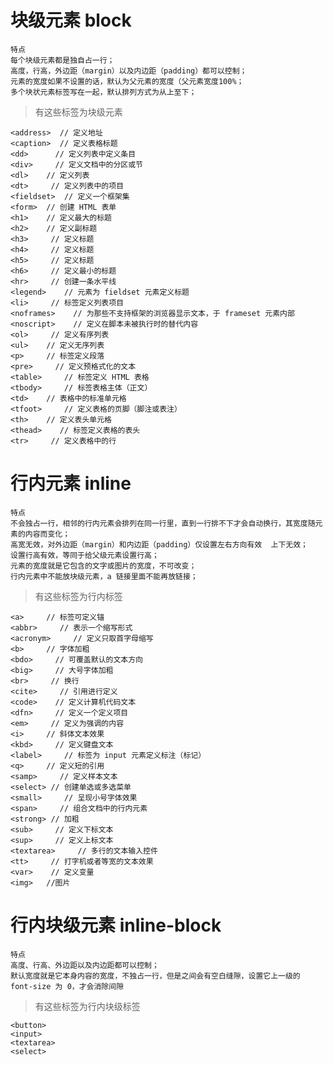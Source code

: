 # 块级元素 block

    特点
    每个块级元素都是独自占一行；
    高度，行高，外边距（margin）以及内边距（padding）都可以控制；
    元素的宽度如果不设置的话，默认为父元素的宽度（父元素宽度100%；
    多个块状元素标签写在一起，默认排列方式为从上至下；

> 有这些标签为块级元素

    <address>  // 定义地址
    <caption>  // 定义表格标题
    <dd>      // 定义列表中定义条目
    <div>     // 定义文档中的分区或节
    <dl>    // 定义列表
    <dt>     // 定义列表中的项目
    <fieldset>  // 定义一个框架集
    <form>  // 创建 HTML 表单
    <h1>    // 定义最大的标题
    <h2>    // 定义副标题
    <h3>     // 定义标题
    <h4>     // 定义标题
    <h5>     // 定义标题
    <h6>     // 定义最小的标题
    <hr>     // 创建一条水平线
    <legend>    // 元素为 fieldset 元素定义标题
    <li>     // 标签定义列表项目
    <noframes>    // 为那些不支持框架的浏览器显示文本，于 frameset 元素内部
    <noscript>    // 定义在脚本未被执行时的替代内容
    <ol>     // 定义有序列表
    <ul>    // 定义无序列表
    <p>     // 标签定义段落
    <pre>     // 定义预格式化的文本
    <table>     // 标签定义 HTML 表格
    <tbody>     // 标签表格主体（正文）
    <td>    // 表格中的标准单元格
    <tfoot>     // 定义表格的页脚（脚注或表注）
    <th>    // 定义表头单元格
    <thead>    // 标签定义表格的表头
    <tr>     // 定义表格中的行

# 行内元素 inline

    特点
    不会独占一行，相邻的行内元素会排列在同一行里，直到一行排不下才会自动换行，其宽度随元素的内容而变化；
    高宽无效，对外边距（margin）和内边距（padding）仅设置左右方向有效  上下无效；
    设置行高有效，等同于给父级元素设置行高；
    元素的宽度就是它包含的文字或图片的宽度，不可改变；
    行内元素中不能放块级元素，a 链接里面不能再放链接；

> 有这些标签为行内标签

    <a>     // 标签可定义锚
    <abbr>     // 表示一个缩写形式
    <acronym>     // 定义只取首字母缩写
    <b>     // 字体加粗
    <bdo>     // 可覆盖默认的文本方向
    <big>     // 大号字体加粗
    <br>     // 换行
    <cite>     // 引用进行定义
    <code>    // 定义计算机代码文本
    <dfn>     // 定义一个定义项目
    <em>     // 定义为强调的内容
    <i>     // 斜体文本效果
    <kbd>     // 定义键盘文本
    <label>     // 标签为 input 元素定义标注（标记）
    <q>     // 定义短的引用
    <samp>     // 定义样本文本
    <select> // 创建单选或多选菜单
    <small>     // 呈现小号字体效果
    <span>     // 组合文档中的行内元素
    <strong> // 加粗
    <sub>     // 定义下标文本
    <sup>     // 定义上标文本
    <textarea>     // 多行的文本输入控件
    <tt>     // 打字机或者等宽的文本效果
    <var>    // 定义变量
    <img>   //图片

# 行内块级元素 inline-block

    特点
    高度、行高、外边距以及内边距都可以控制；
    默认宽度就是它本身内容的宽度，不独占一行，但是之间会有空白缝隙，设置它上一级的 font-size 为 0，才会消除间隙

> 有这些标签为行内块级标签

    <button>
    <input>
    <textarea>
    <select>
